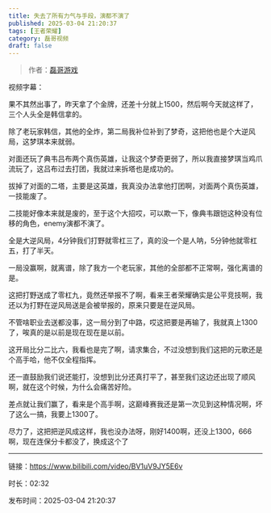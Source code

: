 ```yaml
---
title: 失去了所有力气与手段，演都不演了
published: 2025-03-04 21:20:37
tags: [王者荣耀]
category: 磊哥视频
draft: false
---
```



> 作者：[磊哥游戏](https://space.bilibili.com/268941858?spm_id_from=333.788.upinfo.head.click)

视频字幕：

果不其然出事了，昨天拿了个金牌，还差十分就上1500，然后啊今天就这样了，三个人头全是韩信拿的。

除了老玩家韩信，其他的全炸，第二局我补位补到了梦奇，这把他也是个大逆风局，这梦琪本来就弱。

对面还玩了典韦吕布两个真伤英雄，让我这个梦奇更弱了，所以我直接梦琪当鸡爪流玩了，这吕布过去打团，我就过来拆塔也是成功的。

拔掉了对面的二塔，主要是这英雄，我真没办法拿他打团啊，对面两个真伤英雄，一技能废了。

二技能好像本来就是废的，至于这个大招哎，可以欺一下，像典韦跟铠这种没有位移的角色，enemy演都不演了。

全是大逆风局，4分钟我们打野就零杠三了，真的没一个是人呐，5分钟他就零杠五，打了半天。

一局没赢啊，就离谱，除了我方一个老玩家，其他的全部都不正常啊，强化离谱的是。

这把打野送成了零杠九，竟然还举报不了啊，看来王者荣耀确实是公平竞技啊，我还以为打野在逆风局送是会被举报的，原来只要是在逆风局。

不管啥职业去送都没事，这一局分到了中路，哎这把要是再输了，我就真上1300了，唉真的是以前是现在现在是以前。

这开局比分二比六，我看也是完了啊，请求集合，不过没想到我们这把的元歌还是个高手哈，他不仅全程指挥。

还一直鼓励我们说还能打，没想到比分还真打平了，甚至我们这边还出现了顺风啊，就在这个时候，为什么会痛苦好险。

差点就让我们赢了，看来是个高手啊，这巅峰赛我还是第一次见到这种情况啊，坏了这么一搞，我要上1300了。

尽力了，这把把逆风成这样，我也没办法呀，刚好1400啊，还没上1300，666啊，现在连保分卡都没了，换成这个了

---

链接：https://www.bilibili.com/video/BV1uV9JY5E6v

时长：02:32

发布时间：2025-03-04 21:20:37
